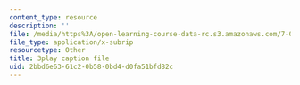 ```yaml
---
content_type: resource
description: ''
file: /media/https%3A/open-learning-course-data-rc.s3.amazonaws.com/7-016-introductory-biology-fall-2018/2bbd6e6361c20b580bd4d0fa51bfd82c_fWt9yHslDo.srt
file_type: application/x-subrip
resourcetype: Other
title: 3play caption file
uid: 2bbd6e63-61c2-0b58-0bd4-d0fa51bfd82c
---
```

